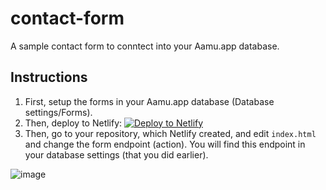 # contact-form

A sample contact form to conntect into your Aamu.app database.

## Instructions

1. First, setup the forms in your Aamu.app database (Database settings/Forms).
2. Then, deploy to Netlify:
    [![Deploy to Netlify](https://www.netlify.com/img/deploy/button.svg)](https://app.netlify.com/start/deploy?repository=https://github.com/AamuApp/contact-form)
3. Then, go to your repository, which Netlify created, and edit `index.html` and change the form endpoint (action). You will find this endpoint in your database settings (that you did earlier).

![image](https://user-images.githubusercontent.com/433707/137251578-2d14787a-986b-4023-90aa-eaff34966c0b.png)
